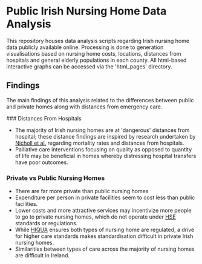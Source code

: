 # Public Irish Nursing Home Data Analysis

This repository houses data analysis scripts regarding Irish nursing home data publicly available online. Processing is done to generation visualisations based on nursing home costs, locations, distances from hospitals and general elderly populations in each county. All html-based interactive graphs can be accessed via the 'html_pages' directory. 

## Findings 
The main findings of this analysis related to the differences between public and private homes along with distances from emergency care. 

### Distances From Hospitals
- The majority of Irish nursing homes are at 'dangerous' distances from hospital; these distance findings are inspired by research undertaken by [Nicholl et al.](https://doi.org/10.1136%2Femj.2007.047654) regarding mortality rates and distances from hospitals. 
- Palliative care interventions focusing on quality as opposed to quantity of life may be beneficial in homes whereby distressing hospital transfers have poor outcomes.

### Private vs Public Nursing Homes 
- There are far more private than public nursing homes
- Expenditure per person in private facilities seem to cost less than public facilities. 
- Lower costs and more attractive services may incentivize more people to go to private nursing homes, which do not operate under [HSE](https://www.hse.ie/) standards or regulations. 
- While [HIQUA](https://www.hiqa.ie/) ensures both types of nursing home are regulated, a drive for higher care standards makes standardisation difficult in private Irish nursing homes.
- Similarities between types of care across the majority of nursing homes are difficult in Ireland. 
